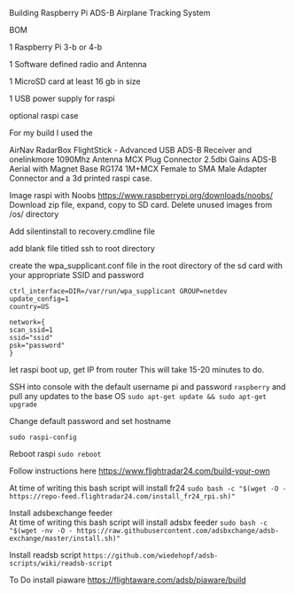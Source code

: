 Building Raspberry Pi ADS-B Airplane Tracking System

BOM

1 Raspberry Pi 3-b or 4-b 

1 Software defined radio and Antenna

1 MicroSD card at least 16 gb in size

1 USB power supply for raspi

optional raspi case

For my build I used the 

AirNav RadarBox FlightStick - Advanced USB ADS-B Receiver and onelinkmore 1090Mhz Antenna MCX Plug Connector 2.5dbi Gains ADS-B Aerial with Magnet Base RG174 1M+MCX Female to SMA Male Adapter Connector and a 3d printed raspi case. 


Image raspi with Noobs 
https://www.raspberrypi.org/downloads/noobs/
Download zip file, expand, copy to SD card.  Delete unused images from /os/ directory

Add silentinstall to recovery.cmdline file

add blank file titled ssh to root directory

create the wpa_supplicant.conf file in the root directory of the sd card with your appropriate SSID and password

```
ctrl_interface=DIR=/var/run/wpa_supplicant GROUP=netdev
update_config=1
country=US

network={
scan_ssid=1
ssid="ssid"
psk="password"
}
```

let raspi boot up, get IP from router This will take 15-20 minutes to do.

SSH into console with the default username pi and password `raspberry` and pull any updates to the base OS
```sudo apt-get update && sudo apt-get upgrade```

Change default password and set hostname

```sudo raspi-config```

Reboot raspi
```sudo reboot```

Follow instructions here https://www.flightradar24.com/build-your-own

At time of writing this bash script will install fr24
```sudo bash -c "$(wget -O - https://repo-feed.flightradar24.com/install_fr24_rpi.sh)"```

Install adsbexchange feeder  
At time of writing this bash script will install adsbx feeder
```sudo bash -c "$(wget -nv -O - https://raw.githubusercontent.com/adsbxchange/adsb-exchange/master/install.sh)"```

Install readsb script
```https://github.com/wiedehopf/adsb-scripts/wiki/readsb-script```


To Do
install piaware https://flightaware.com/adsb/piaware/build





